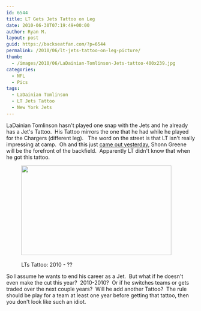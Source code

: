```yaml
---
id: 6544
title: LT Gets Jets Tattoo on Leg
date: 2010-06-30T07:19:49+00:00
author: Ryan M.
layout: post
guid: https://backseatfan.com/?p=6544
permalink: /2010/06/lt-jets-tattoo-on-leg-picture/
thumb:
  - /images/2010/06/LaDainian-Tomlinson-Jets-tattoo-400x239.jpg
categories:
  - NFL
  - Pics
tags:
  - LaDainian Tomlinson
  - LT Jets Tattoo
  - New York Jets
---
```


<div class="entry">
  <p>
    LaDainian Tomlinson hasn't played one snap with the Jets and he already has a Jet's Tattoo.  His Tattoo mirrors the one that he had while he played for the Chargers (different leg).   The word on the street is that LT isn't really impressing at camp.  Oh and this just <a href="https://profootballtalk.nbcsports.com/2010/06/29/jets-say-greene-at-forefront-of-backfield-tomlinson-unaware/">came out yesterday</a>, Shonn Greene will be the forefront of the backfield.  Apparently LT didn't know that when he got this tattoo.
  </p><figure id="attachment_6546" style="width: 400px" class="wp-caption aligncenter">

  <a href="/images/2010/06/LaDainian-Tomlinson-Jets-tattoo-400x239.jpg"><img class="size-full wp-image-6546" title="LaDainian-Tomlinson-Jets-tattoo-400x239" src="/images/2010/06/LaDainian-Tomlinson-Jets-tattoo-400x239.jpg" alt="" width="400" height="239" srcset="/images/2010/06/LaDainian-Tomlinson-Jets-tattoo-400x239.jpg 400w, /images/2010/06/LaDainian-Tomlinson-Jets-tattoo-400x239-300x179.jpg 300w" sizes="(max-width: 400px) 100vw, 400px" /></a><figcaption class="wp-caption-text">LTs Tattoo: 2010 - ??</figcaption></figure>

  <p style="text-align: center;">
    <p>
      So I assume he wants to end his career as a Jet.  But what if he doesn't even make the cut this year?  2010-2010?  Or if he switches teams or gets traded over the next couple years?  Will he add another Tattoo?  The rule should be play for a team at least one year before getting that tattoo, then you don't look like such an idiot.
    </p></div>
